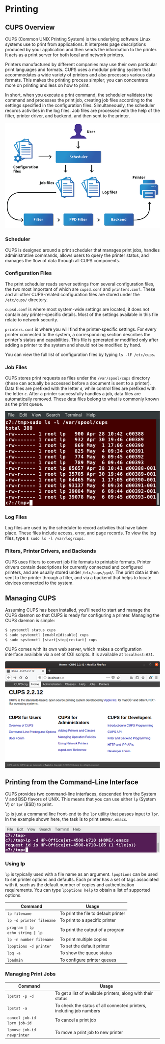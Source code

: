 # Printing

## CUPS Overview
CUPS (Common UNIX Printing System) is the underlying software Linux systems use to print from applications. It interprets page descriptions produced by your application and then sends the information to the printer. It acts as a print server for both local and network printers.

Printers manufactured by different companies may use their own particular print languages and formats. CUPS uses a modular printing system that accommodates a wide variety of printers and also processes various data formats. This makes the printing process simpler; you can concentrate more on printing and less on how to print.

In short, when you execute a print command, the scheduler validates the command and processes the print job, creating job files according to the settings specified in the configuration files. Simultaneously, the scheduler records activities in the log files. Job files are processed with the help of the filter, printer driver, and backend, and then sent to the printer.

![](./images/17.1.1.png)

### Scheduler
CUPS is designed around a print scheduler that manages print jobs, handles administrative commands, allows users to query the printer status, and manages the flow of data through all CUPS components.

### Configuration Files
The print scheduler reads server settings from several configuration files, the two most important of which are `cupsd.conf` and `printers.conf`. These and all other CUPS-related configuration files are stored under the `/etc/cups/` directory.

`cupsd.conf` is where most system-wide settings are located; it does not contain any printer-specific details. Most of the settings available in this file relate to network security.

`printers.conf` is where you will find the printer-specific settings. For every printer connected to the system, a corresponding section describes the printer's status and capabilities. This file is generated or modified only after adding a printer to the system and should not be modified by hand.

You can view the full list of configuration files by typing `ls -lF /etc/cups`.

### Job Files
CUPS stores print requests as files under the `/var/spool/cups` directory (these can actually be accessed before a document is sent to a printer). Data files are prefixed with the letter `d`, while control files are prefixed with the letter `c`. After a printer successfully handles a job, data files are automatically removed. These data files belong to what is commonly known as the print queue.

![](./images/17.1.2.png)

### Log Files
Log files are used by the scheduler to record activities that have taken place. These files include access, error, and page records. To view the log files, type `$ sudo ls -l /var/log/cups`.

### Filters, Printer Drivers, and Backends
CUPS uses filters to convert job file formats to printable formats. Printer drivers contain descriptions for currently connected and configured printers, and are usually stored under `/etc/cups/ppd/`. The print data is then sent to the printer through a filter, and via a backend that helps to locate devices connected to the system.

## Managing CUPS
Assuming CUPS has been installed, you'll need to start and manage the CUPS daemon so that CUPS is ready for configuring a printer. Managing the CUPS daemon is simple:

```
$ systemctl status cups
$ sudo systemctl [enable|disable] cups
$ sudo systemctl [start|stop|restart] cups
```

CUPS comes with its own web server, which makes a configuration interface available via a set of CGI scripts. It is available at `localhost:631`.

![](./images/17.1.3.png)

## Printing from the Command-Line Interface
CUPS provides two command-line interfaces, descended from the System V and BSD flavors of UNIX. This means that you can use either `lp` (System V) or `lpr` (BSD) to print. 

`lp` is just a command line front-end to the `lpr` utility that passes input to `lpr`. In the example shown here, the task is to print `$HOME/.emacs`.

![](./images/17.2.1.png)

### Using lp
`lp` is typically used with a file name as an argument. `lpoptions` can be used to set printer options and defaults. Each printer has a set of tags associated with it, such as the default number of copies and authentication requirements. You can type `lpoptions help` to obtain a list of supported options.

| Command | Usage |
| - | - |
| `lp filename `| To print the file to default printer |
| `lp -d printer filename` | To print to a specific printer |
| `program \| lp` <br> `echo string \| lp` | To print the output of a program |
| `lp -n number filename` | To print multiple copies |
| `lpoptions -d printer` | To set the default printer |
| `lpq -a` | To show the queue status |
| `lpadmin` | To configure printer queues |

### Managing Print Jobs
| Command | Usage |
| - | - |
| `lpstat -p -d` | To get a list of available printers, along with their status |
| `lpstat -a` | To check the status of all connected printers, including job numbers |
| `cancel job-id `<br> `lprm job-id` | To cancel a print job |
| `lpmove job-id newprinter` | To move a print job to new printer |
